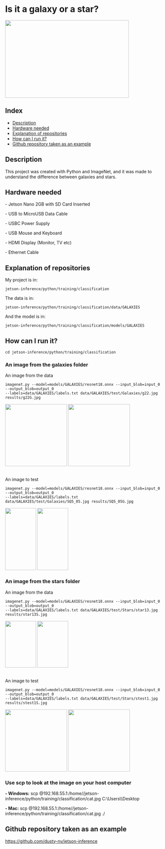 <h1>Is it a galaxy or a star?</h1>
<img src="https://user-images.githubusercontent.com/77303061/183263866-ddbdf717-5901-4fe7-b72b-f9816f19887e.jpg" width="400px" height="250px"/>

<h2>Index</h2>

* [Description](#description)
* [Hardware needed](#hardware-needed)
* [Explanation of repositories](#explanation-of-repositories)
* [How can I run it?](#how-can-i-run-it?) 
* [Github repository taken as an example](#github-repository-taken-as-an-example)

<h2>Description</h2>
<p>This project was created with Python and ImageNet, and it was made to understand the difference between galaxies and stars.</p>

<h2>Hardware needed</h2>
<p>- Jetson Nano 2GB with SD Card Inserted</p>
<p>- USB to MicroUSB Data Cable</p>
<p>- USBC Power Supply</p>
<p>- USB Mouse and Keyboard</p>
<p>- HDMI Display (Monitor, TV etc)</p>
<p>- Ethernet Cable</p>

<h2>Explanation of repositories</h2>
<p>My project is in:</p>

```
jetson-inference/python/training/classification
```

<p>The data is in:</p>

```
jetson-inference/python/training/classification/data/GALAXIES
```

<p>And the model is in:</p>

```
jetson-inference/python/training/classification/models/GALAXIES
```

<h2>How can I run it?</h2>

```
cd jetson-inference/python/training/classification
```
<h3>An image from the <b>galaxies</b> folder</h3>
<p>An image from the data</p>

```
imagenet.py --model=models/GALAXIES/resnet18.onnx --input_blob=input_0 --output_blob=output_0 
--labels=data/GALAXIES/labels.txt data/GALAXIES/test/Galaxies/g22.jpg results/g22G.jpg
```

<div class="rows">
  <img src="https://user-images.githubusercontent.com/77303061/183264491-1b628eb3-b7b6-4f26-8785-ee14ed020c47.jpg" width="200px" height="200px"/>
  <img src="https://user-images.githubusercontent.com/77303061/183264429-9c0c0203-3754-44b6-8ed5-22df69ed6777.jpg" width="200px" height="200px"/>
</div>
<br>
<p>An image to test</p>

```
imagenet.py --model=models/GALAXIES/resnet18.onnx --input_blob=input_0 --output_blob=output_0 
--labels=data/GALAXIES/labels.txt data/GALAXIES/test/Galaxies/SQ5_05.jpg results/SQ5_05G.jpg
```

<div class="rows">
  <img src="https://user-images.githubusercontent.com/77303061/183264513-5aea2f2b-a95b-468b-a6f0-889677cb5c43.jpg" width="100px" height="200px"/>
  <img src="https://user-images.githubusercontent.com/77303061/183264445-75928650-c364-4ab0-9a16-ea396a95a812.jpg" width="100px" height="200px"/>
</div>

<h3>An image from the <b>stars</b> folder</h3>
<p>An image from the data</p>

```
imagenet.py --model=models/GALAXIES/resnet18.onnx --input_blob=input_0 --output_blob=output_0 
--labels=data/GALAXIES/labels.txt data/GALAXIES/test/Stars/star13.jpg results/star13S.jpg
```

<div class="rows">
  <img src="https://user-images.githubusercontent.com/77303061/183264632-6d65ac6b-ed08-4775-b80c-645b712c3028.jpg" width="100px" height="150px"/>
  <img src="https://user-images.githubusercontent.com/77303061/183264671-ac594461-8cf7-4cbc-9d25-966ddd73d2d6.jpg" width="100px" height="150px"/>
</div>
<br>
<p>An image to test</p>

```
imagenet.py --model=models/GALAXIES/resnet18.onnx --input_blob=input_0 --output_blob=output_0 
--labels=data/GALAXIES/labels.txt data/GALAXIES/test/Stars/stest1.jpg results/stest1S.jpg
```

<div class="rows">
  <img src="https://user-images.githubusercontent.com/77303061/183264657-9917d551-6488-48ad-8e22-17d80160661e.jpg" width="200px" height="200px"/>
  <img src="https://user-images.githubusercontent.com/77303061/183264677-17b80b34-d5f7-49f1-9f0e-239a0ae136e4.jpg" width="200px" height="200px"/>
</div>

<h3>Use scp to look at the image on your host computer</h3>
<p><b>- Windows:</b> scp <nanousername>@192.168.55.1:/home/<nanousername>/jetson-inference/python/training/classification/cat.jpg C:\Users\<hostusername>\Desktop<p>
<p><b>- Mac:</b> scp <nanousername>@192.168.55.1:/home/<nanousername>/jetson-inference/python/training/classification/cat.jpg ./<p>

<h2>Github repository taken as an example</h2>
<a href="https://github.com/dusty-nv/jetson-inference">https://github.com/dusty-nv/jetson-inference</a>
